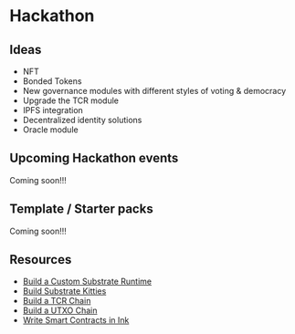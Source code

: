 # Hackathon

## Ideas
- NFT
- Bonded Tokens
- New governance modules with different styles of voting & democracy
- Upgrade the TCR module
- IPFS integration
- Decentralized identity solutions
- Oracle module

## Upcoming Hackathon events
Coming soon!!!

## Template / Starter packs
Coming soon!!!

## Resources

- [Build a Custom Substrate Runtime](https://docs.substrate.dev/docs/creating-a-custom-substrate-chain)
- [Build Substrate Kitties](https://shawntabrizi.github.io/substrate-collectables-workshop/#/)
- [Build a TCR Chain](https://docs.substrate.dev/docs/building-a-token-curated-registry-dappchain-using-substrate)
- [Build a UTXO Chain](https://github.com/nczhu/utxo-workshop)
- [Write Smart Contracts in Ink](http://tiny.cc/ink-workshop)

